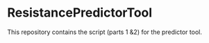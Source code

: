# ResistancePredictorTool
This repository contains the script (parts 1 &amp;2) for the predictor tool.
